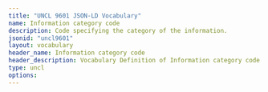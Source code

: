 ```yaml
---
title: "UNCL 9601 JSON-LD Vocabulary"
name: Information category code
description: Code specifying the category of the information.
jsonid: "uncl9601"
layout: vocabulary
header_name: Information category code
header_description: Vocabulary Definition of Information category code semantics in HTML format. JSON-LD format is available at [uncl9601.jsonld](/vocabulary/uncl9601.jsonld)
type: uncl
options:
---
```

